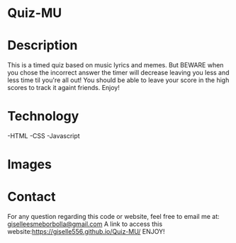 # Quiz-MU

# Description

This is a timed quiz based on music lyrics and memes. But BEWARE when you chose the incorrect answer the timer will decrease leaving you less and less time til you're all out! You should be able to leave your score in the high scores to track it againt friends. Enjoy!

# Technology
-HTML
-CSS
-Javascript

# Images


# Contact

For any question regarding this code or website, feel free to email me at: giselleesmeborbolla@gmail.com
A link to access this website:https://giselle556.github.io/Quiz-MU/
ENJOY!